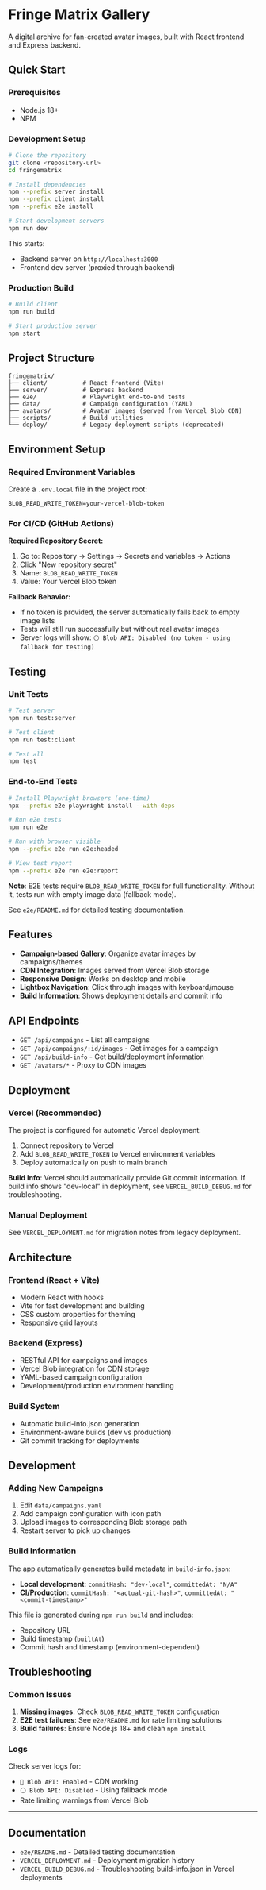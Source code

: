 # Fringe Matrix Gallery

A digital archive for fan-created avatar images, built with React frontend and Express backend.

## Quick Start

### Prerequisites

- Node.js 18+
- NPM

### Development Setup

```bash
# Clone the repository
git clone <repository-url>
cd fringematrix

# Install dependencies
npm --prefix server install
npm --prefix client install
npm --prefix e2e install

# Start development servers
npm run dev
```

This starts:
- Backend server on `http://localhost:3000`
- Frontend dev server (proxied through backend)

### Production Build

```bash
# Build client
npm run build

# Start production server
npm start
```

## Project Structure

```
fringematrix/
├── client/          # React frontend (Vite)
├── server/          # Express backend
├── e2e/             # Playwright end-to-end tests
├── data/            # Campaign configuration (YAML)
├── avatars/         # Avatar images (served from Vercel Blob CDN)
├── scripts/         # Build utilities
└── deploy/          # Legacy deployment scripts (deprecated)
```

## Environment Setup

### Required Environment Variables

Create a `.env.local` file in the project root:

```env
BLOB_READ_WRITE_TOKEN=your-vercel-blob-token
```

### For CI/CD (GitHub Actions)

**Required Repository Secret:**

1. Go to: Repository → Settings → Secrets and variables → Actions  
2. Click "New repository secret"
3. Name: `BLOB_READ_WRITE_TOKEN`
4. Value: Your Vercel Blob token

**Fallback Behavior:**
- If no token is provided, the server automatically falls back to empty image lists
- Tests will still run successfully but without real avatar images
- Server logs will show: `⚪ Blob API: Disabled (no token - using fallback for testing)`

## Testing

### Unit Tests

```bash
# Test server
npm run test:server

# Test client  
npm run test:client

# Test all
npm test
```

### End-to-End Tests

```bash
# Install Playwright browsers (one-time)
npx --prefix e2e playwright install --with-deps

# Run e2e tests
npm run e2e

# Run with browser visible
npm --prefix e2e run e2e:headed

# View test report
npm --prefix e2e run e2e:report
```

**Note**: E2E tests require `BLOB_READ_WRITE_TOKEN` for full functionality. Without it, tests run with empty image data (fallback mode).

See `e2e/README.md` for detailed testing documentation.

## Features

- **Campaign-based Gallery**: Organize avatar images by campaigns/themes
- **CDN Integration**: Images served from Vercel Blob storage
- **Responsive Design**: Works on desktop and mobile
- **Lightbox Navigation**: Click through images with keyboard/mouse
- **Build Information**: Shows deployment details and commit info

## API Endpoints

- `GET /api/campaigns` - List all campaigns
- `GET /api/campaigns/:id/images` - Get images for a campaign
- `GET /api/build-info` - Get build/deployment information
- `GET /avatars/*` - Proxy to CDN images

## Deployment

### Vercel (Recommended)

The project is configured for automatic Vercel deployment:

1. Connect repository to Vercel
2. Add `BLOB_READ_WRITE_TOKEN` to Vercel environment variables
3. Deploy automatically on push to main branch

**Build Info**: Vercel should automatically provide Git commit information. If build info shows "dev-local" in deployment, see `VERCEL_BUILD_DEBUG.md` for troubleshooting.

### Manual Deployment

See `VERCEL_DEPLOYMENT.md` for migration notes from legacy deployment.

## Architecture

### Frontend (React + Vite)
- Modern React with hooks
- Vite for fast development and building
- CSS custom properties for theming
- Responsive grid layouts

### Backend (Express)
- RESTful API for campaigns and images
- Vercel Blob integration for CDN storage
- YAML-based campaign configuration
- Development/production environment handling

### Build System
- Automatic build-info.json generation
- Environment-aware builds (dev vs production)
- Git commit tracking for deployments

## Development

### Adding New Campaigns

1. Edit `data/campaigns.yaml`
2. Add campaign configuration with icon path
3. Upload images to corresponding Blob storage path
4. Restart server to pick up changes

### Build Information

The app automatically generates build metadata in `build-info.json`:
- **Local development**: `commitHash: "dev-local"`, `committedAt: "N/A"`
- **CI/Production**: `commitHash: "<actual-git-hash>"`, `committedAt: "<commit-timestamp>"`

This file is generated during `npm run build` and includes:
- Repository URL
- Build timestamp (`builtAt`)
- Commit hash and timestamp (environment-dependent)

## Troubleshooting

### Common Issues

1. **Missing images**: Check `BLOB_READ_WRITE_TOKEN` configuration
2. **E2E test failures**: See `e2e/README.md` for rate limiting solutions  
3. **Build failures**: Ensure Node.js 18+ and clean `npm install`

### Logs

Check server logs for:
- `🔵 Blob API: Enabled` - CDN working
- `⚪ Blob API: Disabled` - Using fallback mode
- Rate limiting warnings from Vercel Blob

---

## Documentation

- `e2e/README.md` - Detailed testing documentation
- `VERCEL_DEPLOYMENT.md` - Deployment migration history  
- `VERCEL_BUILD_DEBUG.md` - Troubleshooting build-info.json in Vercel deployments